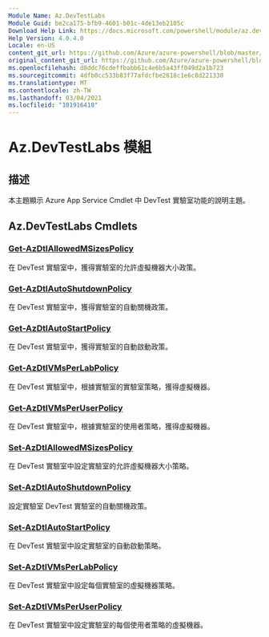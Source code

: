 ```yaml
---
Module Name: Az.DevTestLabs
Module Guid: be2ca175-bfb9-4601-b01c-4de13eb2105c
Download Help Link: https://docs.microsoft.com/powershell/module/az.devtestlabs
Help Version: 4.0.4.0
Locale: en-US
content_git_url: https://github.com/Azure/azure-powershell/blob/master/src/DevTestLabs/DevTestLabs/help/Az.DevTestLabs.md
original_content_git_url: https://github.com/Azure/azure-powershell/blob/master/src/DevTestLabs/DevTestLabs/help/Az.DevTestLabs.md
ms.openlocfilehash: d8ddc76cdeffbabb61c4e6b5a43ff049d2a1b723
ms.sourcegitcommit: 4dfb0cc533b83f77afdcfbe2618c1e6c8d221330
ms.translationtype: MT
ms.contentlocale: zh-TW
ms.lasthandoff: 03/04/2021
ms.locfileid: "101916418"
---
```

# Az.DevTestLabs 模組
## 描述
本主題顯示 Azure App Service Cmdlet 中 DevTest 實驗室功能的說明主題。

## Az.DevTestLabs Cmdlets
### [Get-AzDtlAllowedMSizesPolicy](Get-AzDtlAllowedVMSizesPolicy.md)
在 DevTest 實驗室中，獲得實驗室的允許虛擬機器大小政策。

### [Get-AzDtlAutoShutdownPolicy](Get-AzDtlAutoShutdownPolicy.md)
在 DevTest 實驗室中，獲得實驗室的自動關機政策。

### [Get-AzDtlAutoStartPolicy](Get-AzDtlAutoStartPolicy.md)
在 DevTest 實驗室中，獲得實驗室的自動啟動政策。

### [Get-AzDtlVMsPerLabPolicy](Get-AzDtlVMsPerLabPolicy.md)
在 DevTest 實驗室中，根據實驗室的實驗室策略，獲得虛擬機器。

### [Get-AzDtlVMsPerUserPolicy](Get-AzDtlVMsPerUserPolicy.md)
在 DevTest 實驗室中，根據實驗室的使用者策略，獲得虛擬機器。

### [Set-AzDtlAllowedMSizesPolicy](Set-AzDtlAllowedVMSizesPolicy.md)
在 DevTest 實驗室中設定實驗室的允許虛擬機器大小策略。

### [Set-AzDtlAutoShutdownPolicy](Set-AzDtlAutoShutdownPolicy.md)
設定實驗室 DevTest 實驗室的自動關機政策。

### [Set-AzDtlAutoStartPolicy](Set-AzDtlAutoStartPolicy.md)
在 DevTest 實驗室中設定實驗室的自動啟動策略。

### [Set-AzDtlVMsPerLabPolicy](Set-AzDtlVMsPerLabPolicy.md)
在 DevTest 實驗室中設定每個實驗室的虛擬機器策略。

### [Set-AzDtlVMsPerUserPolicy](Set-AzDtlVMsPerUserPolicy.md)
在 DevTest 實驗室中設定實驗室的每個使用者策略的虛擬機器。

